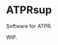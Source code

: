 # ATPRsup

[//]: # (![ATPRsup Workflow]&#40;https://github.com/45gfg9/ATPRsup/actions/workflows/rust.yml/badge.svg&#41;)
[//]: # ([![CodeFactor]&#40;https://www.codefactor.io/repository/github/45gfg9/ATPRsup/badge&#41;]&#40;https://www.codefactor.io/repository/github/45gfg9/ATPRsup&#41;)

Software for ATPR.

WIP.
